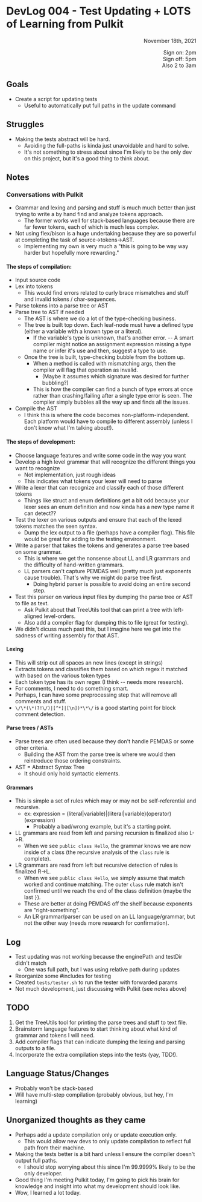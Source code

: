 # DevLog 004 - Test Updating + LOTS of Learning from Pulkit
<div align="right">
November 18th, 2021

Sign on: 2pm\
Sign off: 5pm\
Also 2 to 3am
</div>

## Goals
- Create a script for updating tests
  - Useful to automatically put full paths in the update command

## Struggles
- Making the tests abstract will be hard.
  - Avoiding the full-paths is kinda just unavoidable and hard to solve.
  - It's not something to stress about since I'm likely to be the only dev on this project, but it's a good thing to think about.

## Notes
### Conversations with Pulkit
- Grammar and lexing and parsing and stuff is much much better than just trying to write a by hand find and analyze tokens approach.
  - The former works well for stack-based languages because there are far fewer tokens, each of which is much less complex.
- Not using flex/bison is a huge undertaking because they are so powerful at completing the task of source->tokens->AST.
  - Implementing my own is very much a "this is going to be way way harder but hopefully more rewarding."
#### The steps of compilation:
- Input source code
- Lex into tokens
  - This would find errors related to curly brace mismatches and stuff and invalid tokens / char-sequences.
- Parse tokens into a parse tree or AST
- Parse tree to AST if needed
  - The AST is where we do a lot of the type-checking business.
  - The tree is built top down. Each leaf-node must have a defined type (either a variable with a known type or a literal).
    - If the variable's type is unknown, that's another error. -- A smart compiler might notice an assignment expression missing a type name or infer it's use and then, suggest a type to use.
  - Once the tree is built, type-checking bubble from the bottom up.
    - When a method is called with mismatching args, then the compiler will flag that operation as invalid.
      - (Maybe it assumes which signature was desired for further bubbling?)
    - This is how the compiler can find a bunch of type errors at once rather than crashing/failing after a single type error is seen. The compiler simply bubbles all the way up and finds all the issues.
- Compile the AST
  - I think this is where the code becomes non-platform-independent. Each platform would have to compile to different assembly (unless I don't know what I'm talking about!).
#### The steps of development:
- Choose language features and write some code in the way you want
- Develop a high level grammar that will recognize the different things you want to recognize
  - Not implementation, just rough ideas
  - This indicates what tokens your lexer will need to parse
- Write a lexer that can recognize and classify each of those different tokens
  - Things like struct and enum definitions get a bit odd because your lexer sees an enum definition and now kinda has a new type name it can detect??
- Test the lexer on various outputs and ensure that each of the lexed tokens matches the seen syntax.
  - Dump the lex output to a file (perhaps have a compiler flag). This file would be great for adding to the testing environment.
- Write a parser that takes the tokens and generates a parse tree based on some grammar.
  - This is where we get the nonsense about LL and LR grammars and the difficulty of hand-written grammars.
  - LL parsers can't capture PEMDAS well (pretty much just exponents cause trouble). That's why we might do parse tree first.
    - Doing hybrid parser is possible to avoid doing an entire second step.
- Test this parser on various input files by dumping the parse tree or AST to file as text.
  - Ask Pulkit about that TreeUtils tool that can print a tree with left-aligned level-orders.
  - Also add a compiler flag for dumping this to file (great for testing).
- We didn't dicuss much past this, but I imagine here we get into the sadness of writing assembly for that AST.
#### Lexing
- This will strip out all spaces an new lines (except in strings)
- Extracts tokens and classifies them based on which regex it matched with based on the various token types
 - Each token type has its own regex (I think -- needs more research).
- For comments, I need to do something smart.
 - Perhaps, I can have some preprocessing step that will remove all comments and stuff.
 - `\/\*(\*(?!\/)|[^*]|[\n])*\*\/` is a good starting point for block comment detection.
#### Parse trees / ASTs
- Parse trees are often used because they don't handle PEMDAS or some other criteria.
  - Building the AST from the parse tree is where we would then reintroduce those ordering constraints.
- AST = Abstract Syntax Tree
  - It should only hold syntactic elements.
#### Grammars
- This is simple a set of rules which may or may not be self-referential and recursive.
  - ex: expression = (literal|variable)|(literal|variable)(operator)(expression)
    - Probably a bad/wrong example, but it's a starting point.
- LL grammars are read from left and parsing recursion is finalized also L->R.
  - When we see `public class Hello`, the grammar knows we are now inside of a class (the recursive analysis of the `class` rule is complete).
- LR grammars are read from left but recursive detection of rules is finalized R->L.
  - When we see `public class Hello`, we simply assume that match worked and continue matching. The outer `class` rule match isn't confirmed until we reach the end of the class definition (maybe the last `}`).
  - These are better at doing PEMDAS off the shelf because exponents are "right-something".
  - An LR grammar/parser can be used on an LL language/grammar, but not the other way (needs more research for confirmation).

## Log
- Test updating was not working because the enginePath and testDir didn't match
  - One was full path, but I was using relative path during updates
- Reorganize some #includes for testing
- Created `tests/tester.sh` to run the tester with forwarded params
- Not much development, just discussing with Pulkit (see notes above)

## TODO
1. Get the TreeUtils tool for printing the parse trees and stuff to text file.
2. Brainstorm language features to start thinking about what kind of grammar and tokens I will need.
3. Add compiler flags that can indicate dumping the lexing and parsing outputs to a file.
4. Incorporate the extra compilation steps into the tests (yay, TDD!).

## Language Status/Changes
- Probably won't be stack-based
- Will have multi-step compilation (probably obvious, but hey, I'm learning)

## Unorganized thoughts as they came
- Perhaps add a update compilation only or update execution only.
  - This would allow new devs to only update compilation to reflect full path from their machine.
- Making the tests better is a bit hard unless I ensure the compiler doesn't output full paths.
  - I should stop worrying about this since I'm 99.9999% likely to be the only developer.
- Good thing I'm meeting Pulkit today, I'm going to pick his brain for knowledge and insight into what my development should look like.
- Wow, I learned a lot today.